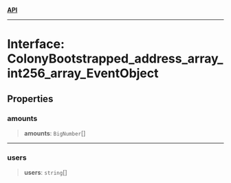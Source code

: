 [**API**](../../../README.md)

***

# Interface: ColonyBootstrapped\_address\_array\_int256\_array\_EventObject

## Properties

### amounts

> **amounts**: `BigNumber`[]

***

### users

> **users**: `string`[]
